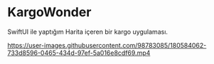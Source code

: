 # KargoWonder
SwiftUI ile yaptığım Harita içeren bir kargo uygulaması.


https://user-images.githubusercontent.com/98783085/180584062-733d8596-0465-434d-97ef-5a016e8cdf69.mp4

